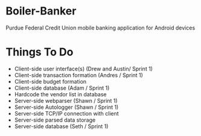 Boiler-Banker
=============

Purdue Federal Credit Union mobile banking application for Android devices


Things To Do
============

- Client-side user interface(s)			(Drew and Austin/ Sprint 1)
- Client-side transaction formation			(Andres / Sprint 1)
- Client-side budget formation
- Client-side database				(Adam / Sprint 1)
- Hardcode the vendor list in database
- Server-side webparser				(Shawn / Sprint 1)
- Server-side Autologger				(Shawn / Sprint 1)
- Server-side TCP/IP connection with client
- Server-side parsed data storage
- Server-side database				(Seth / Sprint 1)